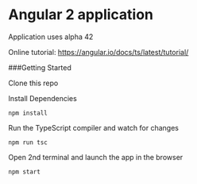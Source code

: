 Angular 2 application
===============

Application uses alpha 42

Online tutorial: https://angular.io/docs/ts/latest/tutorial/

###Getting Started

Clone this repo

Install Dependencies

	npm install


Run the TypeScript compiler and watch for changes

	npm run tsc

Open 2nd terminal and launch the app in the browser

	npm start
